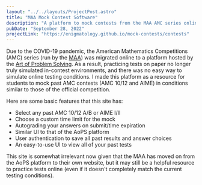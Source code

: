 ```yaml
---
layout: "../../layouts/ProjectPost.astro"
title: "MAA Mock Contest Software"
description: "A platform to mock contests from the MAA AMC series online"
pubDate: "September 28, 2022"
projectLink: "https://enigmatology.github.io/mock-contests/contests"
---
```


Due to the COVID-19 pandemic, the American Mathematics Competitions (AMC) series (run by the [MAA](https://www.maa.org/)) was migrated online to a platform hosted by the [Art of Problem Solving](https://artofproblemsolving.com/). As a result, practicing tests on paper no longer truly simulated in-contest environments, and there was no easy way to simulate online testing conditions. I made this platform as a resource for students to mock past AMC contests (AMC 10/12 and AIME) in conditions similar to those of the official competition.

Here are some basic features that this site has:

- Select any past AMC 10/12 A/B or AIME I/II
- Choose a custom time limit for the mock
- Autograding your answers on submit/time expiration
- Similar UI to that of the AoPS platform
- User authentication to save all past results and answer choices
- An easy-to-use UI to view all of your past tests

This site is somewhat irrelevant now given that the MAA has moved on from the AoPS platform to their own website, but it may still be a helpful resource to practice tests online (even if it doesn't completely match the current testing conditions).
